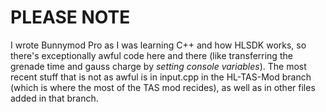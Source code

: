 # PLEASE NOTE #

I wrote Bunnymod Pro as I was learning C++ and how HLSDK works, so there's exceptionally awful code here and there (like transferring the grenade time and gauss charge by *setting console variables*). The most recent stuff that is not as awful is in input.cpp in the HL-TAS-Mod branch (which is where the most of the TAS mod recides), as well as in other files added in that branch.